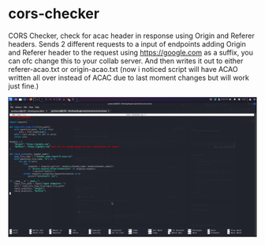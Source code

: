 # cors-checker
CORS Checker, check for acac header in response using Origin and Referer headers.
Sends 2 different requests to a input of endpoints adding Origin and Referer header to the request using https://google.com as a suffix, you can ofc change this to your collab server. 
And then writes it out to either referer-acao.txt or origin-acao.txt (now i noticed script will have ACAO written all over instead of ACAC due to last moment changes but will work just fine.)

![Screenshot](https://github.com/a6thmfsin/cors-checker/blob/main/corscheck.png)
